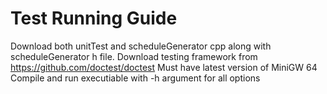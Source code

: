# Test Running Guide
Download both unitTest and scheduleGenerator cpp along with scheduleGenerator h file.
Download testing framework from https://github.com/doctest/doctest
Must have latest version of MiniGW 64
Compile and run executiable with -h argument for all options

